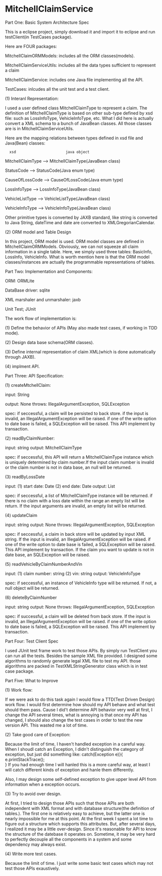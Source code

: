 # MitchellClaimService

Part One: Basic System Architecture Spec

This is a eclipse project, simply download it and import it to eclipse and run testClient(in TestCases package). 

Here are FOUR packages: 

MitchellClaimORMModels: includes all the ORM classes(models).

MitchellClaimServiceUtils: includes all the data types sufficient to represent a claim

MitchellClaimService: includes one Java file implementing all the API. 

TestCases: inlcudes all the unit test and a test client. 

(1) Interanl Representation:

I used a user defined class MitchellClaimType to represent a claim. The definition of MitchellClaimType is based on other sub-type defined by xsd file: such as LossInfoType, VehicleInfoType, etc. What I did here is actually convert a XML schema to a bunch of JavaBean classes. All those classes are is in MitchellClaimServiceUtils.

Here are the mapping relations between types defined in xsd file and Java(Bean) classes:

      xsd                       java object

MitchellClaimType  -->  MitchellClaimType(JavaBean class)

StatusCode         -->  StatusCode(Java enum type)

CauseOfLossCode    -->  CauseOfLossCode(Java enum type)

LossInfoType       -->  LossInfoType(JavaBean class)

VehicleListType    -->  VehicleListType(JavaBean class)

VehicleInfoType    -->  VehicleInfoType(JavaBean class)

Other primitive types is converted by JAXB standard, like string is converted to Java String, dateTime and date are converted to XMLGregorianCalendar. 

(2) ORM model and Table Design

In this project, ORM model is used. ORM model classes are defined in MitchellClaimORMModels. Obviously, we can not squeeze all claim information in a single table. Here, we simply used three tables: BasicInfo, LossInfo, VehicleInfo. What is worth mention here is that the ORM model classes/instances are actually the programmable representations of tables.

Part Two: Implementation and Components:

ORM: ORMLite

DataBase driver: sqlite

XML marshaler and unmarshaler: jaxb

Unit Test; JUnit

The work flow of implementation is: 

(1) Define the behavior of APIs (May also made test cases, if working in TDD mode).

(2) Design data base schema(ORM classes).

(3) Define internal representation of claim XML(which is done automatically through JAXB).

(4) implment API.

Part Three: API Specification:

(1) createMtchellClaim:

input: String

output: None
throws: IllegalArgumentException, SQLException

spec: if seccessful, a claim will be persisted to back store. if the input is invalid, an IllegalArgumentException will be raised. if one of the write option to date base is failed, a SQLException will be raised. This API implement by transaction. 

(2) readByClaimNumber:

input: string 
output: MitchellClaimType

spec: if seccessful, this API will return a MitchellClaimType instance which is uniquely determined by claim number.If the input claim number is invalid or the claim number is not in data base, an null will be returned. 

(3) readByLossDate

input: (1) start date: Date (2) end date: Date
output: List<MitchellClaimType>

spec: if seccessful, a list of MitchellClaimType instance will be returned. if there is no claim with a loss date within the range an empty list will be return. If the input arguments are invalid, an empty list will be returned.

(4) updateClaim

input: string
output: None
throws: IllegalArgumentException, SQLException

spec: if seccessful, a claim in back store will be updated by input XML string. If the input is invalid, an IllegalArgumentException will be raised. if one of the write option to date base is failed, a SQLException will be raised. This API implement by transaction. If the claim you want to update is not in date base, an SQLException will be raised.    

(5) readVehicleByClaimNumberAndVin

input: (1) claim number: string (2) vin: string
output: VehicleInfoType

spec: if seccessful, an instance of VehicleInfo type will be returned. If not, a null object will be returned.

(6) deleteByClaimNumber

input: string
output: None
throws: IllegalArgumentException, SQLException

spec: if successful, a claim will be deleted from back store. If the input is invalid, an IllegalArgumentException will be raised. if one of the write option to date base is failed, a SQLException will be raised. This API implement by transaction.

Part Four: Test Client Spec

I used JUnit test frame work to test those APIs. By simply run TestClient you can run all the tests. Besides the sample XML file provided. I designed some algorithms to randomly generate legal XML file to test my API. those algorithms are packed in TestXMLStringGenerator class which is in test case package.

Part Five: What to Improve

(1) Work flow: 

If we were ask to do this task again I would flow a TTD(Test Driven Design) work flow. I would first determine how should my API behave and what test should them pass. Cause I did't determine API behavior very well at first, I change the API several times, what is annoying is that once my API has changed, I should also change the test cases in order to test the new version API. This wasted me a lot of time.

(2) Take good care of Exception:

Because the limit of time, I haven't handled exception in a careful way. When I shoudl catch an Exception, I didn't distinguish the category of exception, but just did something like: 
      catch(Exception e)}{
            e.printStackTrace();      
      }
If you had enough time I will hanled this is a more careful way, at least I will catch different kinds of exception and hanle them differently.

Also, I may design some self-defined exception to give upper level API from information when a exception occurs. 

(3) Try to avoid over design.

At first, I tried to design those APIs such that those APIs are both independent with XML format and with database structure(the definition of tables.). The first one is relatively easy to achieve, but the latter one is nearly impossible for me at this point. At the first week I spent a lot time to figure out a structure which supports this attributes. But, after several days, I realized it may be a little over-design. Since it's reasonable for API to know the structure of the datebase it operates on. Sometime, it may be very hard to perfectly decouple all the components in a system and some dependency may always exist. 

(4) Write more test cases.

Because the limit of time. I just write some basic test cases which may not test those APIs exaustively. 




